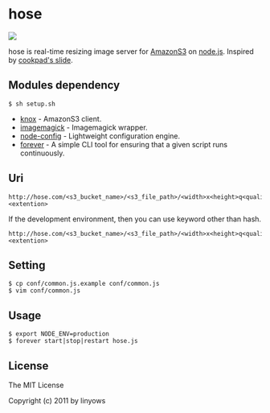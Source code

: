 # hose

<img src="http://dl.dropbox.com/u/71722/hose.png" />

hose is real-time resizing image server for [AmazonS3](http://aws.amazon.com/s3/) on [node.js](http://nodejs.org).
Inspired by [cookpad's slide](http://www.slideshare.net/mirakui/ss-8150494).

## Modules dependency

    $ sh setup.sh

 - [knox](https://github.com/LearnBoost/knox) - AmazonS3 client.
 - [imagemagick](https://github.com/rsms/node-imagemagick) - Imagemagick wrapper.
 - [node-config](https://github.com/ArtS/node-config) - Lightweight configuration engine.
 - [forever](https://github.com/indexzero/forever) - A simple CLI tool for ensuring that a given script runs continuously.

## Uri

    http://hose.com/<s3_bucket_name>/<s3_file_path>/<width>x<height>q<quality>/<hash>.<extention>

If the development environment, then you can use keyword other than hash.

    http://hose.com/<s3_bucket_name>/<s3_file_path>/<width>x<height>q<quality>/<key>.<extention>

## Setting

    $ cp conf/common.js.example conf/common.js
    $ vim conf/common.js

## Usage

    $ export NODE_ENV=production
    $ forever start|stop|restart hose.js

## License

The MIT License

Copyright (c) 2011 by linyows
